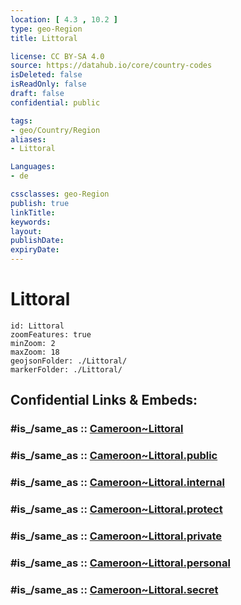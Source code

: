 ```yaml
---
location: [ 4.3 , 10.2 ] 
type: geo-Region
title: Littoral

license: CC BY-SA 4.0
source: https://datahub.io/core/country-codes
isDeleted: false
isReadOnly: false
draft: false
confidential: public

tags:
- geo/Country/Region
aliases:
- Littoral

Languages:
- de

cssclasses: geo-Region
publish: true
linkTitle: 
keywords: 
layout: 
publishDate: 
expiryDate: 
---
```


# Littoral

```leaflet
id: Littoral
zoomFeatures: true 
minZoom: 2 
maxZoom: 18
geojsonFolder: ./Littoral/
markerFolder: ./Littoral/
```


## Confidential Links & Embeds: 

### #is_/same_as :: [Cameroon~Littoral](/_Standards/Earth/Continent/Africa/Africa~Central/Cameroon/regions~Cameroon/Cameroon~Littoral.md) 

### #is_/same_as :: [Cameroon~Littoral.public](/_public/Earth/Continent/Africa/Africa~Central/Cameroon/regions~Cameroon/Cameroon~Littoral.public.md) 

### #is_/same_as :: [Cameroon~Littoral.internal](/_internal/Earth/Continent/Africa/Africa~Central/Cameroon/regions~Cameroon/Cameroon~Littoral.internal.md) 

### #is_/same_as :: [Cameroon~Littoral.protect](/_protect/Earth/Continent/Africa/Africa~Central/Cameroon/regions~Cameroon/Cameroon~Littoral.protect.md) 

### #is_/same_as :: [Cameroon~Littoral.private](/_private/Earth/Continent/Africa/Africa~Central/Cameroon/regions~Cameroon/Cameroon~Littoral.private.md) 

### #is_/same_as :: [Cameroon~Littoral.personal](/_personal/Earth/Continent/Africa/Africa~Central/Cameroon/regions~Cameroon/Cameroon~Littoral.personal.md) 

### #is_/same_as :: [Cameroon~Littoral.secret](/_secret/Earth/Continent/Africa/Africa~Central/Cameroon/regions~Cameroon/Cameroon~Littoral.secret.md)

